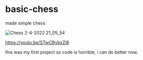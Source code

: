 # basic-chess
made simple chess

![Chess 2-4-2022 21_05_54](https://user-images.githubusercontent.com/89782014/161397719-05add24d-16f9-4e7a-a84b-68b4b2b66546.png)

https://youtu.be/STwCBybxZi8

this was my first project so code is horrible, i can do better now.
